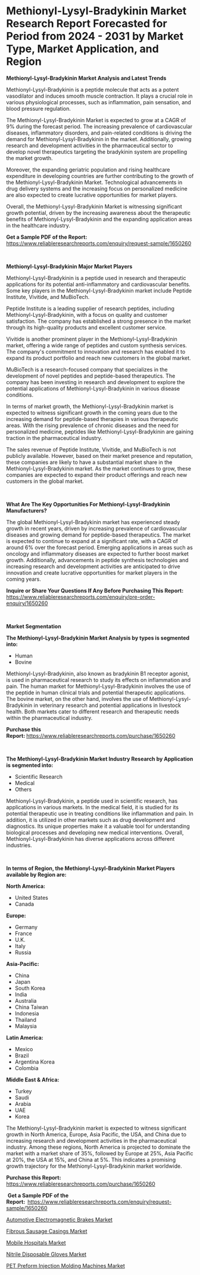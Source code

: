 <p><h1>Methionyl-Lysyl-Bradykinin Market Research Report Forecasted for Period from 2024 -  2031 by Market Type, Market Application, and Region</h1></p><p><strong>Methionyl-Lysyl-Bradykinin Market Analysis and Latest Trends</strong></p>
<p><p>Methionyl-Lysyl-Bradykinin is a peptide molecule that acts as a potent vasodilator and induces smooth muscle contraction. It plays a crucial role in various physiological processes, such as inflammation, pain sensation, and blood pressure regulation.</p><p>The Methionyl-Lysyl-Bradykinin Market is expected to grow at a CAGR of 9% during the forecast period. The increasing prevalence of cardiovascular diseases, inflammatory disorders, and pain-related conditions is driving the demand for Methionyl-Lysyl-Bradykinin in the market. Additionally, growing research and development activities in the pharmaceutical sector to develop novel therapeutics targeting the bradykinin system are propelling the market growth.</p><p>Moreover, the expanding geriatric population and rising healthcare expenditure in developing countries are further contributing to the growth of the Methionyl-Lysyl-Bradykinin Market. Technological advancements in drug delivery systems and the increasing focus on personalized medicine are also expected to create lucrative opportunities for market players.</p><p>Overall, the Methionyl-Lysyl-Bradykinin Market is witnessing significant growth potential, driven by the increasing awareness about the therapeutic benefits of Methionyl-Lysyl-Bradykinin and the expanding application areas in the healthcare industry.</p></p>
<p><strong>Get a Sample PDF of the Report:&nbsp;</strong> <a href="https://www.reliableresearchreports.com/enquiry/request-sample/1650260">https://www.reliableresearchreports.com/enquiry/request-sample/1650260</a></p>
<p>&nbsp;</p>
<p><strong>Methionyl-Lysyl-Bradykinin Major Market Players</strong></p>
<p><p>Methionyl-Lysyl-Bradykinin is a peptide used in research and therapeutic applications for its potential anti-inflammatory and cardiovascular benefits. Some key players in the Methionyl-Lysyl-Bradykinin market include Peptide Institute, Vivitide, and MuBioTech.</p><p>Peptide Institute is a leading supplier of research peptides, including Methionyl-Lysyl-Bradykinin, with a focus on quality and customer satisfaction. The company has established a strong presence in the market through its high-quality products and excellent customer service.</p><p>Vivitide is another prominent player in the Methionyl-Lysyl-Bradykinin market, offering a wide range of peptides and custom synthesis services. The company's commitment to innovation and research has enabled it to expand its product portfolio and reach new customers in the global market.</p><p>MuBioTech is a research-focused company that specializes in the development of novel peptides and peptide-based therapeutics. The company has been investing in research and development to explore the potential applications of Methionyl-Lysyl-Bradykinin in various disease conditions.</p><p>In terms of market growth, the Methionyl-Lysyl-Bradykinin market is expected to witness significant growth in the coming years due to the increasing demand for peptide-based therapies in various therapeutic areas. With the rising prevalence of chronic diseases and the need for personalized medicine, peptides like Methionyl-Lysyl-Bradykinin are gaining traction in the pharmaceutical industry.</p><p>The sales revenue of Peptide Institute, Vivitide, and MuBioTech is not publicly available. However, based on their market presence and reputation, these companies are likely to have a substantial market share in the Methionyl-Lysyl-Bradykinin market. As the market continues to grow, these companies are expected to expand their product offerings and reach new customers in the global market.</p></p>
<p>&nbsp;</p>
<p><strong>What Are The Key Opportunities For Methionyl-Lysyl-Bradykinin Manufacturers?</strong></p>
<p><p>The global Methionyl-Lysyl-Bradykinin market has experienced steady growth in recent years, driven by increasing prevalence of cardiovascular diseases and growing demand for peptide-based therapeutics. The market is expected to continue to expand at a significant rate, with a CAGR of around 6% over the forecast period. Emerging applications in areas such as oncology and inflammatory diseases are expected to further boost market growth. Additionally, advancements in peptide synthesis technologies and increasing research and development activities are anticipated to drive innovation and create lucrative opportunities for market players in the coming years.</p></p>
<p><strong>Inquire or Share Your Questions If Any Before Purchasing This Report:</strong> <a href="https://www.reliableresearchreports.com/enquiry/pre-order-enquiry/1650260">https://www.reliableresearchreports.com/enquiry/pre-order-enquiry/1650260</a></p>
<p>&nbsp;</p>
<p><strong>Market Segmentation</strong></p>
<p><strong>The Methionyl-Lysyl-Bradykinin Market Analysis by types is segmented into:</strong></p>
<p><ul><li>Human</li><li>Bovine</li></ul></p>
<p><p>Methionyl-Lysyl-Bradykinin, also known as bradykinin B1 receptor agonist, is used in pharmaceutical research to study its effects on inflammation and pain. The human market for Methionyl-Lysyl-Bradykinin involves the use of the peptide in human clinical trials and potential therapeutic applications. The bovine market, on the other hand, involves the use of Methionyl-Lysyl-Bradykinin in veterinary research and potential applications in livestock health. Both markets cater to different research and therapeutic needs within the pharmaceutical industry.</p></p>
<p><strong>Purchase this Report:&nbsp;</strong><a href="https://www.reliableresearchreports.com/purchase/1650260">https://www.reliableresearchreports.com/purchase/1650260</a></p>
<p>&nbsp;</p>
<p><strong>The Methionyl-Lysyl-Bradykinin Market Industry Research by Application is segmented into:</strong></p>
<p><ul><li>Scientific Research</li><li>Medical</li><li>Others</li></ul></p>
<p><p>Methionyl-Lysyl-Bradykinin, a peptide used in scientific research, has applications in various markets. In the medical field, it is studied for its potential therapeutic use in treating conditions like inflammation and pain. In addition, it is utilized in other markets such as drug development and diagnostics. Its unique properties make it a valuable tool for understanding biological processes and developing new medical interventions. Overall, Methionyl-Lysyl-Bradykinin has diverse applications across different industries.</p></p>
<p>&nbsp;</p>
<p><strong>In terms of Region, the Methionyl-Lysyl-Bradykinin Market Players available by Region are:</strong></p>
<p>
    <p> <strong> North America: </strong>
        <ul>
            <li>United States</li>
            <li>Canada</li>
        </ul>
        </p> 
    <p> <strong> Europe: </strong>
        <ul>
            <li>Germany</li>
            <li>France</li>
            <li>U.K.</li>
            <li>Italy</li>
            <li>Russia</li>
        </ul>
        </p> 
    <p> <strong> Asia-Pacific: </strong>
        <ul>
            <li>China</li>
            <li>Japan</li>
            <li>South Korea</li>
            <li>India</li>
            <li>Australia</li>
            <li>China Taiwan</li>
            <li>Indonesia</li>
            <li>Thailand</li>
            <li>Malaysia</li>
        </ul>
        </p> 
    <p> <strong> Latin America: </strong>
        <ul>
            <li>Mexico</li>
            <li>Brazil</li>
            <li>Argentina Korea</li>
            <li>Colombia</li>
        </ul>
        </p> 
    <p> <strong> Middle East & Africa: </strong>
        <ul>
            <li>Turkey</li>
            <li>Saudi</li>
            <li>Arabia</li>
            <li>UAE</li>
            <li>Korea</li>
        </ul>
    </p>
    </p>
<p><p>The Methionyl-Lysyl-Bradykinin market is expected to witness significant growth in North America, Europe, Asia Pacific, the USA, and China due to increasing research and development activities in the pharmaceutical industry. Among these regions, North America is projected to dominate the market with a market share of 35%, followed by Europe at 25%, Asia Pacific at 20%, the USA at 15%, and China at 5%. This indicates a promising growth trajectory for the Methionyl-Lysyl-Bradykinin market worldwide.</p></p>
<p><strong>Purchase this Report: </strong><a href="https://www.reliableresearchreports.com/purchase/1650260">https://www.reliableresearchreports.com/purchase/1650260</a></p>
<p>&nbsp;<strong>Get a Sample PDF of the Report:&nbsp;&nbsp;</strong><a href="https://www.reliableresearchreports.com/enquiry/request-sample/1650260">https://www.reliableresearchreports.com/enquiry/request-sample/1650260</a></p>
<p><strong></strong></p>
<p><p><a href="https://github.com/zjyglelu/Market-Research-Report-List-1/blob/main/automotive-electromagnetic-brakes-market.md">Automotive Electromagnetic Brakes Market</a></p><p><a href="https://issuu.com/reportprime-2/docs/fibrous-sausage-casings-market-size-2030.pptx">Fibrous Sausage Casings Market</a></p><p><a href="https://medium.com/p/2cb3dd08303e/edit">Mobile Hospitals Market</a></p><p><a href="https://medium.com/p/d4bb0d32ef73/edit">Nitrile Disposable Gloves Market</a></p><p><a href="https://issuu.com/reportprime-2/docs/pet-preform-injection-molding-machines-market-size">PET Preform Injection Molding Machines Market</a></p></p>